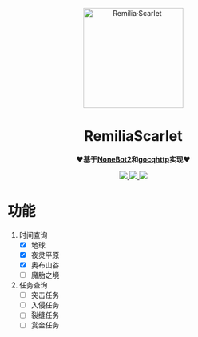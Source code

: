 <p align="center">
	<a href="https://github.com/axStar/WarframeQQbot_RemiliaScarlet">
		<img src="https://s3.bmp.ovh/imgs/2022/05/26/c0293edb48a8333f.png" width="200" height="200" alt="Remilia·Scarlet">
	</a>
</p>
<div align="center">

# RemiliaScarlet

**❤基于[NoneBot2](https://github.com/nonebot/nonebot2)和[gocqhttp](https://github.com/Mrs4s/go-cqhttp)实现❤**

<p align="center">
	<a href="https://space.bilibili.com/100455457">
		<img src="https://img.shields.io/badge/B%E7%AB%99-white?logo=bilibili">
	</a>
	<a href="https://qm.qq.com/cgi-bin/qm/qr?k=a1sMkSIXA_F2_6tDhuXdnD2u7ibinIcT&noverify=0">
		<img src="https://img.shields.io/badge/QQ-%23339999?logo=Tencent%20QQ">
	</a>
	<img src="https://img.shields.io/badge/%E5%BC%80%E5%8F%91%E8%BF%9B%E5%BA%A6-1%25-red">
</p>

</div>

# 功能
1. 时间查询
	- [x] 地球
	- [x] 夜灵平原
	- [x] 奥布山谷
	- [ ] 魔胎之境

2. 任务查询
   - [ ] 突击任务
   - [ ] 入侵任务
   - [ ] 裂缝任务
   - [ ] 赏金任务